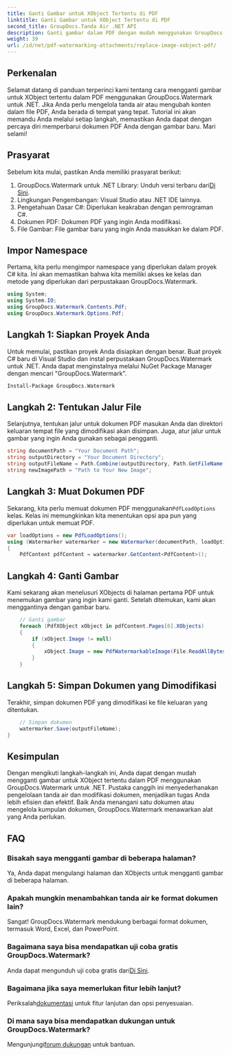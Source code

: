 ```yaml
---
title: Ganti Gambar untuk XObject Tertentu di PDF
linktitle: Ganti Gambar untuk XObject Tertentu di PDF
second_title: GroupDocs.Tanda Air .NET API
description: Ganti gambar dalam PDF dengan mudah menggunakan GroupDocs.Watermark untuk .NET dengan panduan langkah demi langkah ini. Sempurna untuk mengelola konten PDF secara efisien.
weight: 39
url: /id/net/pdf-watermarking-attachments/replace-image-xobject-pdf/
---
```

## Perkenalan
Selamat datang di panduan terperinci kami tentang cara mengganti gambar untuk XObject tertentu dalam PDF menggunakan GroupDocs.Watermark untuk .NET. Jika Anda perlu mengelola tanda air atau mengubah konten dalam file PDF, Anda berada di tempat yang tepat. Tutorial ini akan memandu Anda melalui setiap langkah, memastikan Anda dapat dengan percaya diri memperbarui dokumen PDF Anda dengan gambar baru. Mari selami!
## Prasyarat
Sebelum kita mulai, pastikan Anda memiliki prasyarat berikut:
1.  GroupDocs.Watermark untuk .NET Library: Unduh versi terbaru dari[Di Sini](https://releases.groupdocs.com/Watermark/net/).
2. Lingkungan Pengembangan: Visual Studio atau .NET IDE lainnya.
3. Pengetahuan Dasar C#: Diperlukan keakraban dengan pemrograman C#.
4. Dokumen PDF: Dokumen PDF yang ingin Anda modifikasi.
5. File Gambar: File gambar baru yang ingin Anda masukkan ke dalam PDF.

## Impor Namespace
Pertama, kita perlu mengimpor namespace yang diperlukan dalam proyek C# kita. Ini akan memastikan bahwa kita memiliki akses ke kelas dan metode yang diperlukan dari perpustakaan GroupDocs.Watermark.
```csharp
using System;
using System.IO;
using GroupDocs.Watermark.Contents.Pdf;
using GroupDocs.Watermark.Options.Pdf;
```
## Langkah 1: Siapkan Proyek Anda
Untuk memulai, pastikan proyek Anda disiapkan dengan benar. Buat proyek C# baru di Visual Studio dan instal perpustakaan GroupDocs.Watermark untuk .NET. Anda dapat menginstalnya melalui NuGet Package Manager dengan mencari "GroupDocs.Watermark".
```sh
Install-Package GroupDocs.Watermark
```
## Langkah 2: Tentukan Jalur File
Selanjutnya, tentukan jalur untuk dokumen PDF masukan Anda dan direktori keluaran tempat file yang dimodifikasi akan disimpan. Juga, atur jalur untuk gambar yang ingin Anda gunakan sebagai pengganti.
```csharp
string documentPath = "Your Document Path";
string outputDirectory = "Your Document Directory";
string outputFileName = Path.Combine(outputDirectory, Path.GetFileName(documentPath));
string newImagePath = "Path to Your New Image";
```
## Langkah 3: Muat Dokumen PDF
 Sekarang, kita perlu memuat dokumen PDF menggunakan`PdfLoadOptions` kelas. Kelas ini memungkinkan kita menentukan opsi apa pun yang diperlukan untuk memuat PDF.
```csharp
var loadOptions = new PdfLoadOptions();
using (Watermarker watermarker = new Watermarker(documentPath, loadOptions))
{
    PdfContent pdfContent = watermarker.GetContent<PdfContent>();
```
## Langkah 4: Ganti Gambar
Kami sekarang akan menelusuri XObjects di halaman pertama PDF untuk menemukan gambar yang ingin kami ganti. Setelah ditemukan, kami akan menggantinya dengan gambar baru.
```csharp
    // Ganti gambar
    foreach (PdfXObject xObject in pdfContent.Pages[0].XObjects)
    {
        if (xObject.Image != null)
        {
            xObject.Image = new PdfWatermarkableImage(File.ReadAllBytes(newImagePath));
        }
    }
```
## Langkah 5: Simpan Dokumen yang Dimodifikasi
Terakhir, simpan dokumen PDF yang dimodifikasi ke file keluaran yang ditentukan.
```csharp
    // Simpan dokumen
    watermarker.Save(outputFileName);
}
```

## Kesimpulan
Dengan mengikuti langkah-langkah ini, Anda dapat dengan mudah mengganti gambar untuk XObject tertentu dalam PDF menggunakan GroupDocs.Watermark untuk .NET. Pustaka canggih ini menyederhanakan pengelolaan tanda air dan modifikasi dokumen, menjadikan tugas Anda lebih efisien dan efektif. Baik Anda menangani satu dokumen atau mengelola kumpulan dokumen, GroupDocs.Watermark menawarkan alat yang Anda perlukan.
## FAQ
### Bisakah saya mengganti gambar di beberapa halaman?
Ya, Anda dapat mengulangi halaman dan XObjects untuk mengganti gambar di beberapa halaman.
### Apakah mungkin menambahkan tanda air ke format dokumen lain?
Sangat! GroupDocs.Watermark mendukung berbagai format dokumen, termasuk Word, Excel, dan PowerPoint.
### Bagaimana saya bisa mendapatkan uji coba gratis GroupDocs.Watermark?
 Anda dapat mengunduh uji coba gratis dari[Di Sini](https://releases.groupdocs.com/).
### Bagaimana jika saya memerlukan fitur lebih lanjut?
 Periksalah[dokumentasi](https://tutorials.groupdocs.com/Watermark/net/) untuk fitur lanjutan dan opsi penyesuaian.
### Di mana saya bisa mendapatkan dukungan untuk GroupDocs.Watermark?
 Mengunjungi[forum dukungan](https://forum.groupdocs.com/c/watermark/19) untuk bantuan.